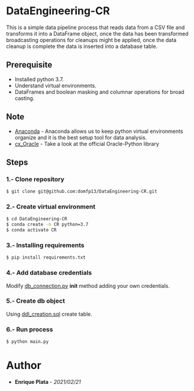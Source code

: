 # DataEngineering-CR

This is a simple data pipeline process that reads data from a CSV file and transforms it into a DataFrame object, once the data has been transformed broadcasting operations for cleanups might be applied, once the data cleanup is complete the data is inserted into a database table.

## Prerequisite 
* Installed python 3.7.
* Understand virtual environments.
* DataFrames and boolean masking and columnar operations for broad casting.

## Note
* [Anaconda](https://docs.anaconda.com/anaconda/) - Anaconda allows us to keep python virtual environments organize and it is the best setup tool for data analysis.
* [cx_Oracle](https://cx-oracle.readthedocs.io/en/latest/user_guide/introduction.html#) - Take a look at the official Oracle-Python library

## Steps

### 1.- Clone repository
```sh
$ git clone git@github.com:domfp13/DataEngineering-CR.git
```
### 2.- Create virtual environment
```sh
$ cd DataEngineering-CR
$ conda create -n CR python=3.7
$ conda activate CR
```
### 3.- Installing requirements
```sh
$ pip install requirements.txt
```

### 4.- Add database credentials
Modify [db_connection.py](etl/db_connection.py) __init__ method adding your own credentials.

### 5.- Create db object
Using [ddl_creation.sql](sql/ddl_creation.sql) create table.

### 6.- Run process
```sh
$ python main.py
```

# Author
* **Enrique Plata** - *2021/02/21*